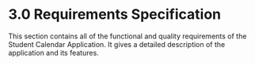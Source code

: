 # 3.0 Requirements Specification

This section contains all of the functional and quality requirements of the Student Calendar Application. It gives a detailed description of the application and its features.
